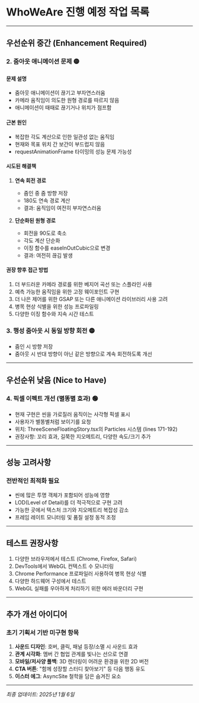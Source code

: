 # WhoWeAre 진행 예정 작업 목록

---

## 우선순위 중간 (Enhancement Required)

### 2. 줌아웃 애니메이션 문제 🟡

#### 문제 설명
- 줌아웃 애니메이션이 끊기고 부자연스러움
- 카메라 움직임이 의도한 원형 경로를 따르지 않음
- 애니메이션이 때때로 끊기거나 위치가 점프함

#### 근본 원인
- 복잡한 각도 계산으로 인한 일관성 없는 움직임
- 현재와 목표 위치 간 보간이 부드럽지 않음
- requestAnimationFrame 타이밍의 성능 문제 가능성

#### 시도된 해결책
1. **연속 회전 경로**
   - 줌인 중 줌 방향 저장
   - 180도 연속 경로 계산
   - 결과: 움직임이 여전히 부자연스러움

2. **단순화된 원형 경로**
   - 회전을 90도로 축소
   - 각도 계산 단순화
   - 이징 함수를 easeInOutCubic으로 변경
   - 결과: 여전히 끊김 발생

#### 권장 향후 접근 방법
1. 더 부드러운 카메라 경로를 위한 베지어 곡선 또는 스플라인 사용
2. 예측 가능한 움직임을 위한 고정 웨이포인트 구현
3. 더 나은 제어를 위한 GSAP 또는 다른 애니메이션 라이브러리 사용 고려
4. 병목 현상 식별을 위한 성능 프로파일링
5. 다양한 이징 함수와 지속 시간 테스트

### 3. 행성 줌아웃 시 동일 방향 회전 🟡
- 줌인 시 방향 저장
- 줌아웃 시 반대 방향이 아닌 같은 방향으로 계속 회전하도록 개선

---

## 우선순위 낮음 (Nice to Have)

### 4. 픽셀 이펙트 개선 (별똥별 효과) 🟢
- 현재 구현은 씬을 가로질러 움직이는 사각형 픽셀 표시
- 사용자가 별똥별처럼 보이기를 요청
- 위치: ThreeSceneFloatingStory.tsx의 Particles 시스템 (lines 171-192)
- 권장사항: 꼬리 효과, 길쭉한 지오메트리, 다양한 속도/크기 추가

---

## 성능 고려사항

### 전반적인 최적화 필요
- 씬에 많은 투명 객체가 포함되어 성능에 영향
- LOD(Level of Detail)를 더 적극적으로 구현 고려
- 가능한 곳에서 텍스처 크기와 지오메트리 복잡성 감소
- 프레임 레이트 모니터링 및 품질 설정 동적 조정

---

## 테스트 권장사항

1. 다양한 브라우저에서 테스트 (Chrome, Firefox, Safari)
2. DevTools에서 WebGL 컨텍스트 수 모니터링
3. Chrome Performance 프로파일러 사용하여 병목 현상 식별
4. 다양한 하드웨어 구성에서 테스트
5. WebGL 실패를 우아하게 처리하기 위한 에러 바운더리 구현

---

## 추가 개선 아이디어

### 초기 기획서 기반 미구현 항목
1. **사운드 디자인**: 호버, 클릭, 패널 등장/소멸 시 사운드 효과
2. **관계 시각화**: 멤버 간 협업 관계를 빛나는 선으로 연결
3. **모바일/저사양 폴백**: 3D 렌더링이 어려운 환경을 위한 2D 버전
4. **CTA 버튼**: "함께 성장할 스터디 찾아보기" 등 다음 행동 유도
5. **이스터 에그**: AsyncSite 철학을 담은 숨겨진 요소

---
*최종 업데이트: 2025년 1월 6일*